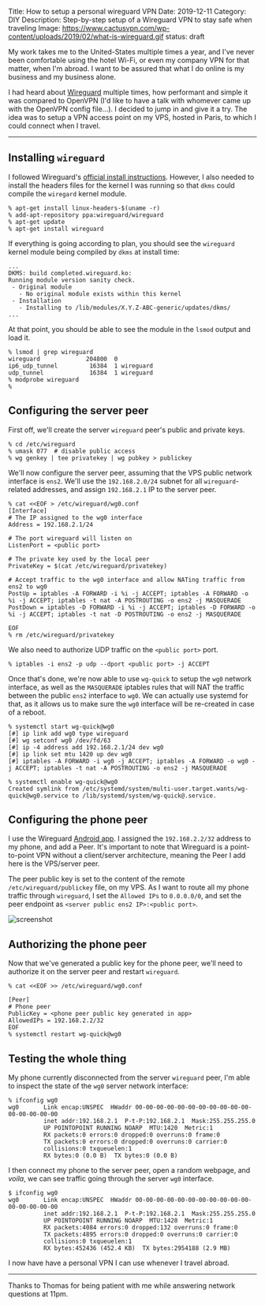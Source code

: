 Title: How to setup a personal wireguard VPN
Date: 2019-12-11
Category: DIY
Description: Step-by-step setup of a Wireguard VPN to stay safe when traveling
Image: https://www.cactusvpn.com/wp-content/uploads/2019/02/what-is-wireguard.gif
status: draft

My work takes me to the United-States multiple times a year, and I've never been comfortable using the hotel Wi-Fi, or even my company VPN for that matter, when I'm abroad. I want to be assured that what I do online is my business and my business alone.

I had heard about [Wireguard](https://wireguard.com) multiple times, how performant and simple it was compared to OpenVPN (I'd like to have a talk with whomever came up with the OpenVPN config file...). I decided to jump in and give it a try. The idea was to setup a VPN access point on my VPS, hosted in Paris, to which I could connect when I travel.

---

## Installing `wireguard`

I followed Wireguard's [official install instructions](https://www.wireguard.com/install). However, I also needed to install the headers files for the kernel I was running so that `dkms` could compile the `wiregard` kernel module.

```console
% apt-get install linux-headers-$(uname -r)
% add-apt-repository ppa:wireguard/wireguard
% apt-get update
% apt-get install wireguard
```

If everything is going according to plan, you should see the `wireguard` kernel module being compiled by `dkms` at install time:

```console
...
DKMS: build completed.wireguard.ko:
Running module version sanity check.
 - Original module
   - No original module exists within this kernel
 - Installation
   - Installing to /lib/modules/X.Y.Z-ABC-generic/updates/dkms/
...
```

At that point, you should be able to see the module in the `lsmod` output and load it.

```console
% lsmod | grep wireguard
wireguard             204800  0
ip6_udp_tunnel         16384  1 wireguard
udp_tunnel             16384  1 wireguard
% modprobe wireguard
%
```


## Configuring the server peer

First off, we'll create the server `wireguard` peer's public and private keys.

```console
% cd /etc/wireguard
% umask 077  # disable public access
% wg genkey | tee privatekey | wg pubkey > publickey
```

We'll now configure the server peer, assuming that the VPS public network interface is `ens2`. We'll use the `192.168.2.0/24` subnet for all `wireguard`-related addresses, and assign `192.168.2.1` IP to the server peer.

```console
% cat <<EOF > /etc/wireguard/wg0.conf
[Interface]
# The IP assigned to the wg0 interface
Address = 192.168.2.1/24

# The port wireguard will listen on
ListenPort = <public port>

# The private key used by the local peer
PrivateKey = $(cat /etc/wireguard/privatekey)

# Accept traffic to the wg0 interface and allow NATing traffic from ens2 to wg0
PostUp = iptables -A FORWARD -i %i -j ACCEPT; iptables -A FORWARD -o %i -j ACCEPT; iptables -t nat -A POSTROUTING -o ens2 -j MASQUERADE
PostDown = iptables -D FORWARD -i %i -j ACCEPT; iptables -D FORWARD -o %i -j ACCEPT; iptables -t nat -D POSTROUTING -o ens2 -j MASQUERADE

EOF
% rm /etc/wireguard/privatekey
```

We also need to authorize UDP traffic on the `<public port>` port.

```console
% iptables -i ens2 -p udp --dport <public port> -j ACCEPT
```

Once that's done, we're now able to use `wg-quick` to setup the `wg0` network interface, as well as the `MASQUERADE` iptables rules that will NAT the traffic between the public `ens2` interface to `wg0`. We can actually use systemd for that, as it allows us to make sure the `wg0` interface will be re-created in case of a reboot.

```console
% systemctl start wg-quick@wg0
[#] ip link add wg0 type wireguard
[#] wg setconf wg0 /dev/fd/63
[#] ip -4 address add 192.168.2.1/24 dev wg0
[#] ip link set mtu 1420 up dev wg0
[#] iptables -A FORWARD -i wg0 -j ACCEPT; iptables -A FORWARD -o wg0 -j ACCEPT; iptables -t nat -A POSTROUTING -o ens2 -j MASQUERADE

% systemctl enable wg-quick@wg0
Created symlink from /etc/systemd/system/multi-user.target.wants/wg-quick@wg0.service to /lib/systemd/system/wg-quick@.service.
```


## Configuring the phone peer

I use the Wireguard [Android app](https://play.google.com/store/apps/details?id=com.wireguard.android). I assigned the `192.168.2.2/32` address to my phone, and add a Peer. It's important to note that Wireguard is a point-to-point VPN without a client/server architecture, meaning the Peer I add here is the VPS/server peer.

The peer public key is set to the content of the remote `/etc/wireguard/publickey` file, on my VPS. As I want to route all my phone traffic through `wireguard`, I set the `Allowed IPs` to `0.0.0.0/0`, and set the peer endpoint as `<server public ens2 IP>:<public port>`.

![screenshot](https://balthazar-rouberol-blog.s3.eu-west-3.amazonaws.com/wireguard/android-wg.jpg)

## Authorizing the phone peer

Now that we've generated a public key for the phone peer, we'll need to authorize it on the server peer and restart `wireguard`.

```console
% cat <<EOF >> /etc/wireguard/wg0.conf

[Peer]
# Phone peer
PublicKey = <phone peer public key generated in app>
AllowedIPs = 192.168.2.2/32
EOF
% systemctl restart wg-quick@wg0
```

## Testing the whole thing

My phone currently disconnected from the server `wireguard` peer, I'm able to inspect the state of the `wg0` server network interface:

```console
% ifconfig wg0
wg0       Link encap:UNSPEC  HWaddr 00-00-00-00-00-00-00-00-00-00-00-00-00-00-00-00
          inet addr:192.168.2.1  P-t-P:192.168.2.1  Mask:255.255.255.0
          UP POINTOPOINT RUNNING NOARP  MTU:1420  Metric:1
          RX packets:0 errors:0 dropped:0 overruns:0 frame:0
          TX packets:0 errors:0 dropped:0 overruns:0 carrier:0
          collisions:0 txqueuelen:1
          RX bytes:0 (0.0 B)  TX bytes:0 (0.0 B)
```

I then connect my phone to the server peer, open a random webpage, and _voila_, we can see traffic going through the server `wg0` interface.

```console
$ ifconfig wg0
wg0       Link encap:UNSPEC  HWaddr 00-00-00-00-00-00-00-00-00-00-00-00-00-00-00-00
          inet addr:192.168.2.1  P-t-P:192.168.2.1  Mask:255.255.255.0
          UP POINTOPOINT RUNNING NOARP  MTU:1420  Metric:1
          RX packets:4084 errors:0 dropped:132 overruns:0 frame:0
          TX packets:4895 errors:0 dropped:0 overruns:0 carrier:0
          collisions:0 txqueuelen:1
          RX bytes:452436 (452.4 KB)  TX bytes:2954188 (2.9 MB)
```

I now have have a personal VPN I can use whenever I travel abroad.

---
Thanks to Thomas for being patient with me while answering network questions at 11pm.